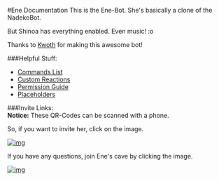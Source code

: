 #Ene Documentation
This is the Ene-Bot. She's basically a clone of the NadekoBot. 

But Shinoa has everything enabled. Even music! :o

Thanks to [Kwoth](https://github.com/Kwoth/NadekoBot) for making this awesome bot!

###Helpful Stuff:
- [Commands List](http://enecmdlist.readthedocs.io/en/latest/Commands%20List/)  
- [Custom Reactions](http://enecmdlist.readthedocs.io/en/latest/Custom%20Reactions/)
- [Permission Guide](http://enecmdlist.readthedocs.io/en/latest/Permissions%20System/)
- [Placeholders](http://enecmdlist.readthedocs.io/en/latest/Placeholders/)

###Invite Links:	
**Notice:** These QR-Codes can be scanned with a phone.

So, if you want to invite her, click on the image.

[![img][img2]](http://bit.ly/InvEne)

If you have any questions, join Ene's cave by clicking the image.

[![img][img1]](http://bit.ly/EnesDiscordCave)

[img1]: http://i.imgur.com/QQva1vC.png
[img2]: http://i.imgur.com/v6PFheO.png